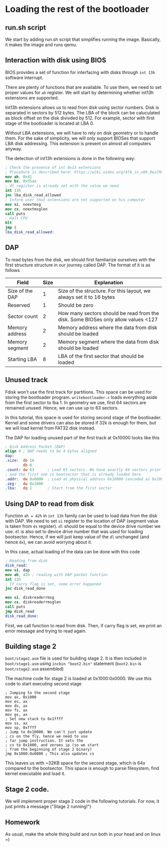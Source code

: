 # Loading the rest of the bootloader

## run.sh script

We start by adding run.sh script that simplifies running the image. Basically, it makes the image and runs qemu.

## Interaction with disk using BIOS

BIOS provides a set of function for interfacing with disks through ```int 13h``` software interrupt.

There are plenty of functions that are available. To use them, we need to set proper values for ```ah``` register. We will start by determining whether int13h extensions are supported.

Int13h extensions allows us to read from disk using sector numbers. Disk is separated in sectors by 512 bytes. The LBA of the block can be caluculated as block offset on the disk divivded by 512. For example, sector with first stage of the bootloader is located at LBA 0.

Without LBA extensions, we will have to rely on disk geometry or to handle them. For the sake of simplicity, we will only support BIOSes that support LBA disk addressing. This extension is present on almost all computers anyway.

The detection of int13h extensions is done in the following way:

```nasm
; Check the presence of int 0x13 extensions
; Procedure is described here: https://wiki.osdev.org/ATA_in_x86_RealMode_(BIOS)
mov ah, 0x41
mov bx, 0x55aa
; dl register is already set with the value we need
int 13h
jnc lba_disk_read_allowed
; Inform user that extensions are not supported on his computer
mov si, noextmsg
mov cx, noextmsglen
call puts
; Halt CPU
hlt
jmp $
lba_disk_read_allowed:
```

## DAP

To read bytes from the disk, we should first familiarize ourselves with the first structure structure in our journey called DAP. The format of it is as follows

| Field           | Size | Explanation                                                                       |
|-----------------|------|-----------------------------------------------------------------------------------|
| Size of the DAP | 1    | Size of the structure. For this layout, we always set it to 16 bytes              |
| Reserved        | 1    | Should be zero                                                                    |
| Sector count    | 2    | How many sectors should be read from the disk. Some BIOSes only allow values <127 |
| Memory address  | 2    | Memory address where the data from disk should be loaded                          |
| Memory segment  | 2    | Memory segment where the data from disk should be loaded                          |
| Starting LBA    | 8    | LBA of the first sector that should be loaded                                     |

## Unused track

Fdisk won't use the first track for partitions. This space can be used for storing the bootloader program. ```writebootloader.c``` loads everything aside from the first sector to lba 1. In geometry we use, first 64 sectors are remained unused. Hence, we can use up to 63 sectors.

In this tutorial, this space is used for storing second stage of the bootloader. Kernel and some drivers can also be stored if 32k is enough for them, but we will load kernel from FAT32 disk instead.

The DAP for loading unused part of the first track at 0x10000 looks like this

```nasm
; Disk Address Packet (DAP)
align 4 ; DAP needs to be 4 bytes aligned
dap:
.size:  db 16
        db 0
.count: dw 63      ; Load 63 sectors. We have exactly 64 sectors prior to the first partition
; and the first one is bootsector that is already loaded here
.addr:  dw 0x0000  ; Load at physical address 0x10000 (encoded as 0x1000:0x0000)
.seg:   dw 0x1000
.lba:   dq 1       ; Start from the first sector
```

## Using DAP to read from disk

Function ```ah = 42h``` in ```int 13h``` family can be used to load data from the disk with DAP. We need to set ```si``` register to the location of DAP (segment value is taken from ```ds``` register). ```dl``` should be equal to the device drive number we use. ```dl``` is also set to device drive number that was used for loading bootsector. Hence, if we will just keep value of the ```dl``` unchanged (and hence ```dx```), we can avoid worrying about it.

In this case, actual loading of the data can be done with this code

```nasm
; Reading from disk
disk_read:
mov si, dap
mov ah, 42h ; reading with DAP packet function
int 13h
; If carry flag is set, some error happened
jnc disk_read_done

mov si, diskreaderrmsg
mov cx, diskreaderrmsglen
call puts
jmp disk_read
disk_read_done:
```

First, we call function to read from disk. Then, if carry flag is set, we print an error message and trying to read again.

## Building stage 2

```boot/stage2.asm``` file is used for building stage 2. It is then included in ```boot/stage1.asm``` using ```incbin "boot2.bin"``` statement (```boot2.bin``` is ```boot/stage2.asm``` assembled)

The machine code for stage 2 is loaded at 0x1000:0x0000. We use this code to start executing second stage

```
; Jumping to the second stage
mov ax, 0x1000
mov es, ax
mov ds, ax
mov fs, ax
mov gs, ax
; Set new stack to 0x1ffff
mov ss, ax
mov sp, 0xffff 
; Jump to 0x10000. We can't just update
; cs on the fly, hence we need to use
; far jump instruction. It sets the
; cs to 0x1000, and zeroes ip (so we start
; from the beginning of stage 2 binary)
jmp 0x1000:0x0000 ; This also updates cs
```

This leaves us with ~32KB space for the second stage, which is 64x compared to the bootsector. This space is enough to parse filesystem, find kernel executable and load it.

## Stage 2 code.

We will implement proper stage 2 code in the following tutorials. For now, it just prints a message ("Stage 2 running!")

## Homework

As usual, make the whole thing build and run both in your head and on linux =)